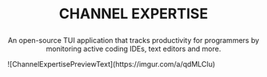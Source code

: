 # <p align="center">CHANNEL EXPERTISE</p>
<p align="center">An open-source TUI application that tracks productivity for programmers by monitoring active coding IDEs, text editors and more.</p>
![ChannelExpertisePreviewText](https://imgur.com/a/qdMLCIu)











